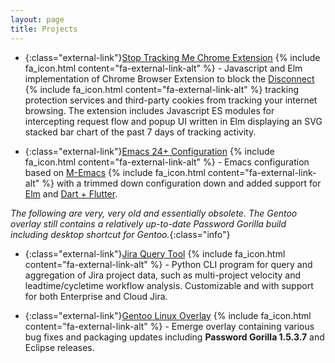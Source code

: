 ```yaml
---
layout: page
title: Projects
---
```


* {:class="external-link"}[Stop Tracking Me Chrome Extension](https://github.com/aahamlin/stoptrackingme-extension) {% include fa_icon.html content="fa-external-link-alt" %} \- Javascript and Elm implementation of Chrome Browser Extension to block the [Disconnect](https://github.com/disconnectme/disconnect-tracking-protection) {% include fa_icon.html content="fa-external-link-alt" %} tracking protection services and third-party cookies from tracking your internet browsing. The extension includes Javascript ES modules for intercepting request flow and popup UI written in Elm displaying an SVG stacked bar chart of the past 7 days of tracking activity.

* {:class="external-link"}[Emacs 24+ Configuration](https://github.com/aahamlin/.emacs.d) {% include fa_icon.html content="fa-external-link-alt" %} \- Emacs configuration based on [M-Emacs](https://github.com/MatthewZMD/.emacs.d) {% include fa_icon.html content="fa-external-link-alt" %} with a trimmed down configuration down and added support for [Elm](https://elm-lang.org) and [Dart + Flutter](https://flutter.dev/docs/get-started/editor?tab=emacs).


_The following are very, very old and essentially obsolete. The Gentoo overlay still contains a relatively up-to-date Password Gorilla build including desktop shortcut for Gentoo._{:class="info"}

* {:class="external-link"}[Jira Query Tool](https://github.com/aahamlin/jira_reporting_scripts) {% include fa_icon.html content="fa-external-link-alt" %} \- Python CLI program for query and aggregation of Jira project data, such as multi-project velocity and leadtime/cycletime workflow analysis. Customizable and with support for both Enterprise and Cloud Jira.

* {:class="external-link"}[Gentoo Linux Overlay](https://bitbucket.org/andrew_hamlin/aahamlin-overlay/src/master/) {% include fa_icon.html content="fa-external-link-alt" %} \- Emerge overlay containing various bug fixes and packaging updates including **Password Gorilla 1.5.3.7** and Eclipse releases.
